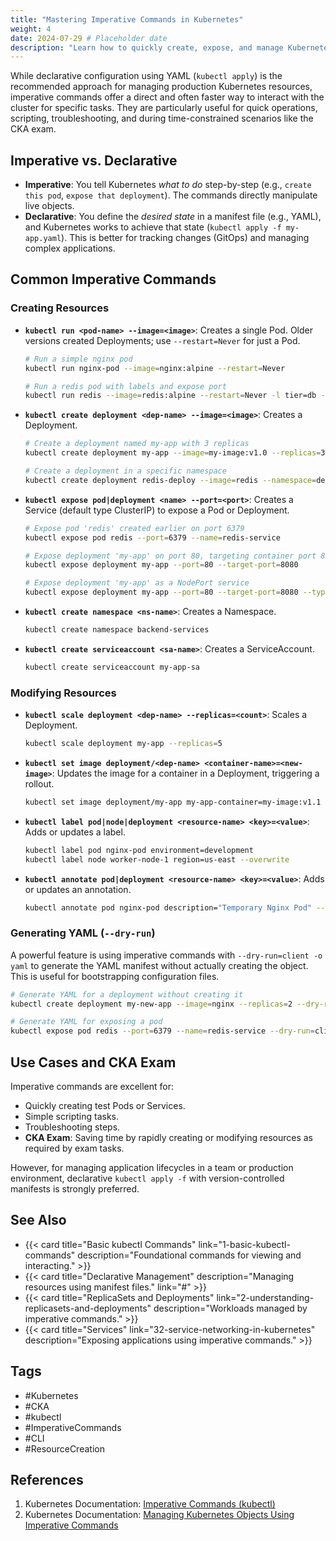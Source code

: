 ```yaml
---
title: "Mastering Imperative Commands in Kubernetes"
weight: 4
date: 2024-07-29 # Placeholder date
description: "Learn how to quickly create, expose, and manage Kubernetes resources using imperative kubectl commands."
---
```


While declarative configuration using YAML (`kubectl apply`) is the recommended approach for managing production Kubernetes resources, imperative commands offer a direct and often faster way to interact with the cluster for specific tasks. They are particularly useful for quick operations, scripting, troubleshooting, and during time-constrained scenarios like the CKA exam.

## Imperative vs. Declarative

- **Imperative**: You tell Kubernetes *what to do* step-by-step (e.g., `create this pod`, `expose that deployment`). The commands directly manipulate live objects.
- **Declarative**: You define the *desired state* in a manifest file (e.g., YAML), and Kubernetes works to achieve that state (`kubectl apply -f my-app.yaml`). This is better for tracking changes (GitOps) and managing complex applications.

## Common Imperative Commands

### Creating Resources

- **`kubectl run <pod-name> --image=<image>`**: Creates a single Pod. Older versions created Deployments; use `--restart=Never` for just a Pod.
    ```bash
    # Run a simple nginx pod
    kubectl run nginx-pod --image=nginx:alpine --restart=Never
    
    # Run a redis pod with labels and expose port
    kubectl run redis --image=redis:alpine --restart=Never -l tier=db --port=6379
    ```

- **`kubectl create deployment <dep-name> --image=<image>`**: Creates a Deployment.
    ```bash
    # Create a deployment named my-app with 3 replicas
    kubectl create deployment my-app --image=my-image:v1.0 --replicas=3
    
    # Create a deployment in a specific namespace
    kubectl create deployment redis-deploy --image=redis --namespace=dev-ns
    ```

- **`kubectl expose pod|deployment <name> --port=<port>`**: Creates a Service (default type ClusterIP) to expose a Pod or Deployment.
    ```bash
    # Expose pod 'redis' created earlier on port 6379
    kubectl expose pod redis --port=6379 --name=redis-service
    
    # Expose deployment 'my-app' on port 80, targeting container port 8080
    kubectl expose deployment my-app --port=80 --target-port=8080
    
    # Expose deployment 'my-app' as a NodePort service
    kubectl expose deployment my-app --port=80 --target-port=8080 --type=NodePort --name=my-app-nodeport
    ```

- **`kubectl create namespace <ns-name>`**: Creates a Namespace.
    ```bash
    kubectl create namespace backend-services
    ```

- **`kubectl create serviceaccount <sa-name>`**: Creates a ServiceAccount.
    ```bash
    kubectl create serviceaccount my-app-sa
    ```

### Modifying Resources

- **`kubectl scale deployment <dep-name> --replicas=<count>`**: Scales a Deployment.
    ```bash
    kubectl scale deployment my-app --replicas=5
    ```

- **`kubectl set image deployment/<dep-name> <container-name>=<new-image>`**: Updates the image for a container in a Deployment, triggering a rollout.
    ```bash
    kubectl set image deployment/my-app my-app-container=my-image:v1.1
    ```

- **`kubectl label pod|node|deployment <resource-name> <key>=<value>`**: Adds or updates a label.
    ```bash
    kubectl label pod nginx-pod environment=development
    kubectl label node worker-node-1 region=us-east --overwrite
    ```

- **`kubectl annotate pod|deployment <resource-name> <key>=<value>`**: Adds or updates an annotation.
    ```bash
    kubectl annotate pod nginx-pod description="Temporary Nginx Pod" --overwrite
    ```

### Generating YAML (`--dry-run`)

A powerful feature is using imperative commands with `--dry-run=client -o yaml` to generate the YAML manifest without actually creating the object. This is useful for bootstrapping configuration files.

```bash
# Generate YAML for a deployment without creating it
kubectl create deployment my-new-app --image=nginx --replicas=2 --dry-run=client -o yaml > my-new-app-deployment.yaml

# Generate YAML for exposing a pod
kubectl expose pod redis --port=6379 --name=redis-service --dry-run=client -o yaml > redis-service.yaml
```

## Use Cases and CKA Exam

Imperative commands are excellent for:

- Quickly creating test Pods or Services.
- Simple scripting tasks.
- Troubleshooting steps.
- **CKA Exam**: Saving time by rapidly creating or modifying resources as required by exam tasks.

However, for managing application lifecycles in a team or production environment, declarative `kubectl apply -f` with version-controlled manifests is strongly preferred.

## See Also

- {{< card title="Basic kubectl Commands" link="1-basic-kubectl-commands" description="Foundational commands for viewing and interacting." >}}
- {{< card title="Declarative Management" description="Managing resources using manifest files." link="#" >}} <!-- Add link -->
- {{< card title="ReplicaSets and Deployments" link="2-understanding-replicasets-and-deployments" description="Workloads managed by imperative commands." >}}
- {{< card title="Services" link="32-service-networking-in-kubernetes" description="Exposing applications using imperative commands." >}}

## Tags

- #Kubernetes
- #CKA
- #kubectl
- #ImperativeCommands
- #CLI
- #ResourceCreation

## References

1.  Kubernetes Documentation: [Imperative Commands (kubectl)](https://kubernetes.io/docs/reference/generated/kubectl/kubectl-commands)
2.  Kubernetes Documentation: [Managing Kubernetes Objects Using Imperative Commands](https://kubernetes.io/docs/tasks/manage-kubernetes-objects/imperative-command/) 
